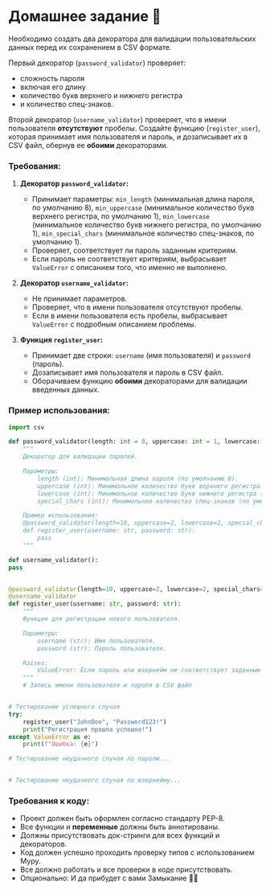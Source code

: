 # Домашнее задание 📃


Необходимо создать два декоратора для валидации пользовательских данных перед их сохранением в CSV формате. 

Первый декоратор (`password_validator`) проверяет:
- сложность пароля
- включая его длину
- количество букв верхнего и нижнего регистра
- и количество спец-знаков. 

Второй декоратор (`username_validator`) проверяет, что в имени пользователя **отсутствуют** пробелы. Создайте функцию (`register_user`), которая принимает имя пользователя и пароль, и дозаписывает их в CSV файл, обернув ее **обоими** декораторами.

### Требования:

1. **Декоратор `password_validator`:**
   - Принимает параметры: `min_length` (минимальная длина пароля, по умолчанию 8), `min_uppercase` (минимальное количество букв верхнего регистра, по умолчанию 1), `min_lowercase` (минимальное количество букв нижнего регистра, по умолчанию 1), `min_special_chars` (минимальное количество спец-знаков, по умолчанию 1).
   - Проверяет, соответствует ли пароль заданным критериям.
   - Если пароль не соответствует критериям, выбрасывает `ValueError` с описанием того, что именно не выполнено.

2. **Декоратор `username_validator`:**
   - Не принимает параметров.
   - Проверяет, что в имени пользователя отсутствуют пробелы.
   - Если в имени пользователя есть пробелы, выбрасывает `ValueError` с подробным описанием проблемы.

3. **Функция `register_user`:**
   - Принимает две строки: `username` (имя пользователя) и `password` (пароль).
   - Дозаписывает имя пользователя и пароль в CSV файл.
   - Оборачиваем функцию **обоими** декораторами для валидации введенных данных.

### Пример использования:

```python
import csv

def password_validator(length: int = 8, uppercase: int = 1, lowercase: int = 1, special_chars: int = 1):
    """
    Декоратор для валидации паролей.

    Параметры:
        length (int): Минимальная длина пароля (по умолчанию 8).
        uppercase (int): Минимальное количество букв верхнего регистра (по умолчанию 1).
        lowercase (int): Минимальное количество букв нижнего регистра (по умолчанию 1).
        special_chars (int): Минимальное количество спец-знаков (по умолчанию 1).

    Пример использования:
    @password_validator(length=10, uppercase=2, lowercase=2, special_chars=2)
    def register_user(username: str, password: str):
        pass
    """

def username_validator():
pass


@password_validator(length=10, uppercase=2, lowercase=2, special_chars=2)
@username_validator
def register_user(username: str, password: str):
    """
    Функция для регистрации нового пользователя.

    Параметры:
        username (str): Имя пользователя.
        password (str): Пароль пользователя.

    Raises:
        ValueError: Если пароль или юзернейм не соответствует заданным условиям.
    """
    # Запись имени пользователя и пароля в CSV файл


# Тестирование успешного случая
try:
    register_user("JohnDoe", "Password123!")
    print("Регистрация прошла успешно!")
except ValueError as e:
    print(f"Ошибка: {e}")

# Тестирование неудачного случая по паролю...


# Тестирование неудачного случая по юзернейму...

```
### Требования к коду:

- Проект должен быть оформлен согласно стандарту PEP-8.
- Все функции и **переменные** должны быть аннотированы.
- Должны присутствовать док-стринги для всех функций и декораторов.
- Код должен успешно проходить проверку типов с использованием Mypy.
- Все должно работать и все проверки в коде присутствовать.
- Опционально: И да прибудет с вами Замыкание 🎇😉
